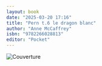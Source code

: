 ```yaml
---
layout: book
date: "2025-03-20 17:16"
title: "Pern t.6 le dragon blanc"
author: "Anne McCaffrey"
isbn: "9782266028813"
editor: "Pocket"
---
```

![Couverture](/img/9782266028813.jpeg)